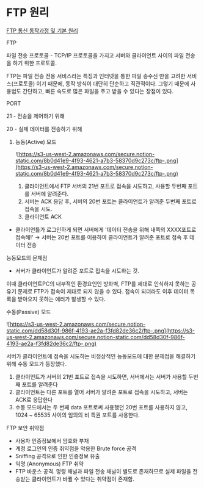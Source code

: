 ﻿# FTP 원리

[FTP 통신 동작과정 및 기본 원리](https://hack-cracker.tistory.com/133)

FTP

파일 전송 프로토콜 - TCP/IP 프로토콜을 가지고 서버와 클라이언트 사이의 파일 전송을 하기 위한 프로토콜.

FTP는 파일 전송 전용 서비스라는 특징과 인터넷을 통한 파일 송수신 만을 고려한 서비스(프로토콜) 이기 때문에, 동작 방식이 대단히 단순하고 직관적이다. 그렇기 때문에 사용법도 간단하고, 빠른 속도로 많은 파일을 주고 받을 수 있다는 장점이 있다.

PORT

21 - 전송을 제어하기 위해

20 - 실제 데이터를 전송하기 위해

1.  능동(Active) 모드
    
    ![https://s3-us-west-2.amazonaws.com/secure.notion-static.com/8b0d41e9-4f93-4621-a7b3-58370d9c273c/ftp-.png](https://s3-us-west-2.amazonaws.com/secure.notion-static.com/8b0d41e9-4f93-4621-a7b3-58370d9c273c/ftp-.png)
    
    1.  클라이언트에서 FTP 서버의 21번 포트로 접속을 시도하고, 사용할 두번째 포트를 서버에 알려준다.
    2.  서버는 ACK 응답 후, 서버의 20번 포트는 클라이언트가 알려준 두번째 포트로 접속을 시도.
    3.  클라이언트 ACK

-   클라이언틀가 로그인하게 되면 서버에게 '데이터 전송을 위해 내쪽의 XXXX포트로 접속해!' → 서버는 20번 포트를 이용하여 클라이언트가 알려준 포트로 접속 후 데이터 전송

능동모드의 문제점

-   서버가 클라이언트가 알려준 포트로 접속을 시도하는 것.

이때 클라이언트PC의 내부적인 환경요인인 방화벽, FTP를 제대로 인식하지 못하는 공유기 문제로 FTP가 접속이 제대로 되지 않을 수 있다. 접속이 되더라도 이후 데이터 목록을 받아오지 못하는 에러가 발생할 수 있다.

수동(Passive) 모드

![https://s3-us-west-2.amazonaws.com/secure.notion-static.com/dd58d30f-986f-4193-ae2a-f3fd82de36c2/ftp-.png](https://s3-us-west-2.amazonaws.com/secure.notion-static.com/dd58d30f-986f-4193-ae2a-f3fd82de36c2/ftp-.png)

서버가 클라이언트에 접속을 시도하는 비정상적인 능동모드에 대한 문제점을 해결하기 위해 수동 모드가 등장했다.

1.  클라이언트가 서버의 21번 포트로 접속을 시도하면, 서버에서는 서버가 사용할 두번째 포트를 알려준다
2.  클라이언트는 다른 포트를 열어 서버가 알려준 포트로 접속을 시도하고, 서버는 ACK로 응답한다
3.  수동 모드에서는 두 번째 data 포트로써 사용했던 20번 포트를 사용하지 않고, 1024 ~ 65535 사이의 임의의 비 특권 포트를 사용한다.

FTP 보안 취약점

-   사용자 인증정보에서 암호화 부재
-   계정 로그인의 인증 취약점을 악용한 Brute force 공격
-   Sniffing 공격으로 인한 인증정보 유출
-   익명 (Anonymous) FTP 취약
-   FTP 바운스 공격. 명령 채널과 파일 전송 채널이 별도로 존재하므로 실제 파일을 전송받는 클라이언트가 바뀔 수 있다는 취약점이 존재함.
